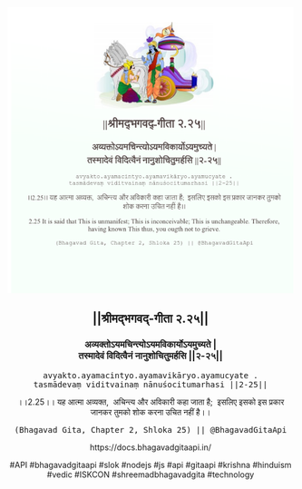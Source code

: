 <img src="../../asset/BG_2_25.png"/>
<center><h2>||श्रीमद्‍भगवद्‍-गीता २.२५||</h2>
<h3>अव्यक्तोऽयमचिन्त्योऽयमविकार्योऽयमुच्यते |<br/>तस्मादेवं विदित्वैनं नानुशोचितुमर्हसि ||२-२५||</h3>
<pre>avyakto.ayamacintyo.ayamavikāryo.ayamucyate .<br/>tasmādevaṃ viditvainaṃ nānuśocitumarhasi ||2-25||</pre>
<p>।।2.25।। यह आत्मा अव्यक्त,  अचिन्त्य और अविकारी कहा जाता है;  इसलिए इसको इस प्रकार जानकर तुमको शोक करना उचित नहीं है।।</p>
<pre>(Bhagavad Gita, Chapter 2, Shloka 25) || @BhagavadGitaApi</pre><p>https://docs.bhagavadgitaapi.in/</p><p>#API #bhagavadgitaapi #slok #nodejs #js #api #gitaapi #krishna #hinduism #vedic #ISKCON #shreemadbhagavadgita #technology</p></center>
